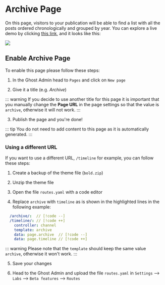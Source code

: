 # Archive Page

On this page, visitors to your publication will be able to find a list with all the posts ordered chronologically and grouped by year. You can explore a live demo by clicking [this link](https://bold.eduardogomez.io/archive), and it looks like this:

![](https://res.cloudinary.com/edev/image/upload/v1708251680/bold/CleanShot_2024-02-18_at_11.19.43.jpg)

## Enable Archive Page

To enable this page please follow these steps:

1. In the Ghost Admin head to `Pages` and click on `New page`

2. Give it a title (e.g. _Archive_)

::: warning
If you decide to use another title for this page it is important that you manually change the **Page URL** in the page settings so that the value is `archive`, otherwise it will not work.
:::

3. Publish the page and you're done!

::: tip
You do not need to add content to this page as it is automatically generated.
:::

### Using a different URL

If you want to use a different URL, `/timeline` for example, you can follow these steps:

1. Create a backup of the theme file (`bold.zip`)

2. Unzip the theme file

3. Open the file `routes.yaml` with a code editor

4. Replace `archive` with `timeline` as is shown in the highlighted lines in the following example:

```yaml
  /archive/:  // [!code --]
  /timeline/: // [!code ++]
    controller: channel
    template: archive
    data: page.archive  // [!code --]
    data: page.timeline // [!code ++]
```

::: warning
Please note that the `template` should keep the same value `archive`, otherwise it won't work.
:::

5. Save your changes

6. Head to the Ghost Admin and upload the file `routes.yaml` in `Settings` --> `Labs` --> `Beta features` --> `Routes`
